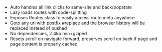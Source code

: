 - Auto handles all link clicks to same-site and back/popstate
- Lazy loads routes with code-splitting
- Exposes Routes class to easily access route meta anywhere
- Goto any url with postfix #replace and the browser history will be replaced instead of pushed
- No dependencies, 2.4kb min+gziped
- Resets scroll on navigate forward, preserves scroll on back if page and page content is properly cached
